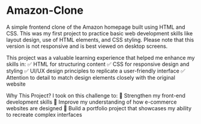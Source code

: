 # Amazon-Clone
A simple frontend clone of the Amazon homepage built using HTML and CSS. This was my first project to practice basic web development skills like layout design, use of HTML elements, and CSS styling. Please note that this version is not responsive and is best viewed on desktop screens.

This project was a valuable learning experience that helped me enhance my skills in:
 ✅ HTML for structuring content
 ✅ CSS for responsive design and styling
 ✅ UI/UX design principles to replicate a user-friendly interface
 ✅ Attention to detail to match design elements closely with the original website

Why This Project?
I took on this challenge to:
 🎯 Strengthen my front-end development skills
 🎯 Improve my understanding of how e-commerce websites are designed
 🎯 Build a portfolio project that showcases my ability to recreate complex interfaces
